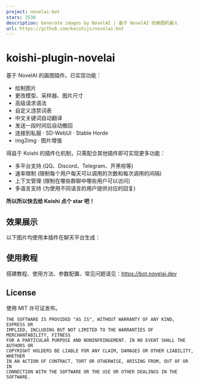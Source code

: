 ```yaml
---
project: novelai-bot
stars: 2530
description: Generate images by NovelAI | 基于 NovelAI 的画图机器人
url: https://github.com/koishijs/novelai-bot
---
```


koishi-plugin-novelai
=====================

基于 NovelAI 的画图插件。已实现功能：

-   绘制图片
-   更改模型、采样器、图片尺寸
-   高级请求语法
-   自定义违禁词表
-   中文关键词自动翻译
-   发送一段时间后自动撤回
-   连接到私服 · SD-WebUI · Stable Horde
-   img2img · 图片增强

得益于 Koishi 的插件化机制，只需配合其他插件即可实现更多功能：

-   多平台支持 (QQ、Discord、Telegram、开黑啦等)
-   速率限制 (限制每个用户每天可以调用的次数和每次调用的间隔)
-   上下文管理 (限制在哪些群聊中哪些用户可以访问)
-   多语言支持 (为使用不同语言的用户提供对应的回复)

**所以所以快去给 Koishi 点个 star 吧！**

效果展示
----

以下图片均使用本插件在聊天平台生成：

使用教程
----

搭建教程、使用方法、参数配置、常见问题请见：https://bot.novelai.dev

License
-------

使用 MIT 许可证发布。

```
THE SOFTWARE IS PROVIDED "AS IS", WITHOUT WARRANTY OF ANY KIND, EXPRESS OR
IMPLIED, INCLUDING BUT NOT LIMITED TO THE WARRANTIES OF MERCHANTABILITY, FITNESS
FOR A PARTICULAR PURPOSE AND NONINFRINGEMENT. IN NO EVENT SHALL THE AUTHORS OR
COPYRIGHT HOLDERS BE LIABLE FOR ANY CLAIM, DAMAGES OR OTHER LIABILITY, WHETHER
IN AN ACTION OF CONTRACT, TORT OR OTHERWISE, ARISING FROM, OUT OF OR IN
CONNECTION WITH THE SOFTWARE OR THE USE OR OTHER DEALINGS IN THE SOFTWARE.
```
